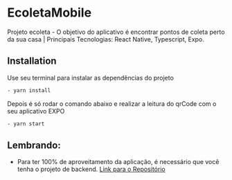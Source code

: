 # EcoletaMobile

Projeto ecoleta - O objetivo do aplicativo é encontrar pontos de coleta perto da sua casa | Principais Tecnologias: React Native, Typescript, Expo.

## Installation

Use seu terminal para instalar as dependências do projeto

```bash
- yarn install
```

Depois é só rodar o comando abaixo e realizar a leitura do qrCode com o seu aplicativo EXPO

```bash
- yarn start
```

## Lembrando:
  - Para ter 100% de aproveitamento da aplicação, é necessário que você tenha o projeto de backend.
  [Link para o Repositório](https://github.com/paulinho68/Ecoleta)
